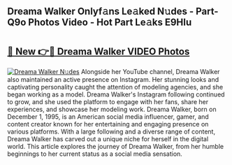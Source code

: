 ## Dreama Walker Onlyf𝚊ns Le𝚊ked N𝚞des - Part-Q9o Photos Video - Hot Part Le𝚊ks E9HIu

# <h2><a href="http://ac39080.deff.icu/?id=Dreama+Walker">🔗 New 👉🔴 Dreama Walker VIDEO Photos</a></h2>

[![Dreama Walker N𝚞des](https://i.imgur.com/rIISA9y.gif)](http://ac39080.deff.icu/?id=Dreama+Walker)
Alongside her YouTube channel, Dreama Walker also maintained an active presence on Instagram. Her stunning looks and captivating personality caught the attention of modeling agencies, and she began working as a model. Dreama Walker's Instagram following continued to grow, and she used the platform to engage with her fans, share her experiences, and showcase her modeling work. Dreama Walker, born on December 1, 1995, is an American social media influencer, gamer, and content creator known for her entertaining and engaging presence on various platforms. With a large following and a diverse range of content, Dreama Walker has carved out a unique niche for herself in the digital world. This article explores the journey of Dreama Walker, from her humble beginnings to her current status as a social media sensation.

